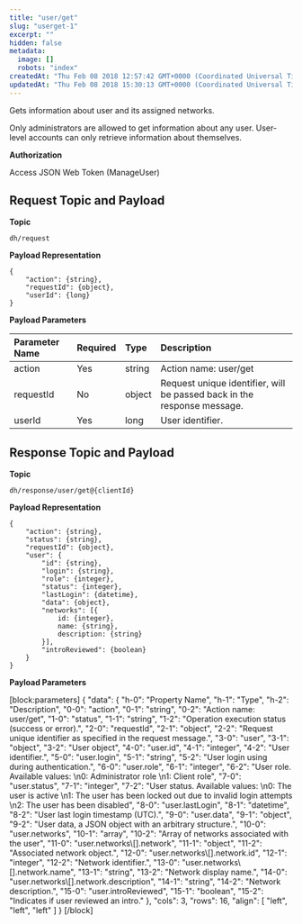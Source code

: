 ```yaml
---
title: "user/get"
slug: "userget-1"
excerpt: ""
hidden: false
metadata: 
  image: []
  robots: "index"
createdAt: "Thu Feb 08 2018 12:57:42 GMT+0000 (Coordinated Universal Time)"
updatedAt: "Thu Feb 08 2018 15:30:13 GMT+0000 (Coordinated Universal Time)"
---
```

Gets information about user and its assigned networks.

Only administrators are allowed to get information about any user. User-level accounts can only retrieve information about themselves.

**Authorization**

Access JSON Web Token (ManageUser)

## Request Topic and Payload

**Topic**

```text
dh/request
```

**Payload Representation**

```text
{
    "action": {string},
    "requestId": {object},
    "userId": {long}
}
```

**Payload Parameters**

| Parameter Name | Required | Type   | Description                                                             |
| :------------- | :------- | :----- | :---------------------------------------------------------------------- |
| action         | Yes      | string | Action name: user/get                                                   |
| requestId      | No       | object | Request unique identifier, will be passed back in the response message. |
| userId         | Yes      | long   | User identifier.                                                        |

## Response Topic and Payload

**Topic**

```text
dh/response/user/get@{clientId}
```

**Payload Representation**

```text
{
    "action": {string},
    "status": {string},
    "requestId": {object},
    "user": {
        "id": {string},
        "login": {string},
        "role": {integer},
        "status": {integer},
        "lastLogin": {datetime},
        "data": {object},
        "networks": [{
            id: {integer},
            name: {string},
            description: {string}
        }],
        "introReviewed": {boolean}
    }
}
```

**Payload Parameters**

[block:parameters]
{
  "data": {
    "h-0": "Property Name",
    "h-1": "Type",
    "h-2": "Description",
    "0-0": "action",
    "0-1": "string",
    "0-2": "Action name: user/get",
    "1-0": "status",
    "1-1": "string",
    "1-2": "Operation execution status (success or error).",
    "2-0": "requestId",
    "2-1": "object",
    "2-2": "Request unique identifier as specified in the request message.",
    "3-0": "user",
    "3-1": "object",
    "3-2": "User object",
    "4-0": "user.id",
    "4-1": "integer",
    "4-2": "User identifier.",
    "5-0": "user.login",
    "5-1": "string",
    "5-2": "User login using during authentication.",
    "6-0": "user.role",
    "6-1": "integer",
    "6-2": "User role. Available values:  \n0: Administrator role  \n1: Client role",
    "7-0": "user.status",
    "7-1": "integer",
    "7-2": "User status. Available values:  \n0: The user is active  \n1: The user has been locked out due to invalid login attempts  \n2: The user has been disabled",
    "8-0": "user.lastLogin",
    "8-1": "datetime",
    "8-2": "User last login timestamp (UTC).",
    "9-0": "user.data",
    "9-1": "object",
    "9-2": "User data, a JSON object with an arbitrary structure.",
    "10-0": "user.networks",
    "10-1": "array",
    "10-2": "Array of networks associated with the user",
    "11-0": "user.networks\\[].network",
    "11-1": "object",
    "11-2": "Associated network object.",
    "12-0": "user.networks\\[].network.id",
    "12-1": "integer",
    "12-2": "Network identifier.",
    "13-0": "user.networks\\[].network.name",
    "13-1": "string",
    "13-2": "Network display name.",
    "14-0": "user.networks\\[].network.description",
    "14-1": "string",
    "14-2": "Network description.",
    "15-0": "user.introReviewed",
    "15-1": "boolean",
    "15-2": "Indicates if user reviewed an intro."
  },
  "cols": 3,
  "rows": 16,
  "align": [
    "left",
    "left",
    "left"
  ]
}
[/block]
